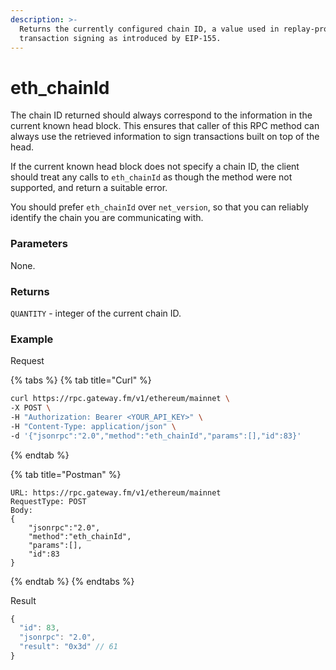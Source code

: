 ```yaml
---
description: >-
  Returns the currently configured chain ID, a value used in replay-protected
  transaction signing as introduced by EIP-155.
---
```


# eth\_chainId

The chain ID returned should always correspond to the information in the current known head block. This ensures that caller of this RPC method can always use the retrieved information to sign transactions built on top of the head.

If the current known head block does not specify a chain ID, the client should treat any calls to `eth_chainId` as though the method were not supported, and return a suitable error.

You should prefer `eth_chainId` over `net_version`, so that you can reliably identify the chain you are communicating with.

### **Parameters**

None.

### **Returns**

`QUANTITY` - integer of the current chain ID.

### **Example**

Request

{% tabs %}
{% tab title="Curl" %}
```bash
curl https://rpc.gateway.fm/v1/ethereum/mainnet \
-X POST \
-H "Authorization: Bearer <YOUR_API_KEY>" \
-H "Content-Type: application/json" \
-d '{"jsonrpc":"2.0","method":"eth_chainId","params":[],"id":83}'
```
{% endtab %}

{% tab title="Postman" %}
```http
URL: https://rpc.gateway.fm/v1/ethereum/mainnet
RequestType: POST
Body: 
{
    "jsonrpc":"2.0",
    "method":"eth_chainId",
    "params":[],
    "id":83
}
```
{% endtab %}
{% endtabs %}

Result

```javascript
{
  "id": 83,
  "jsonrpc": "2.0",
  "result": "0x3d" // 61
}
```

### 

